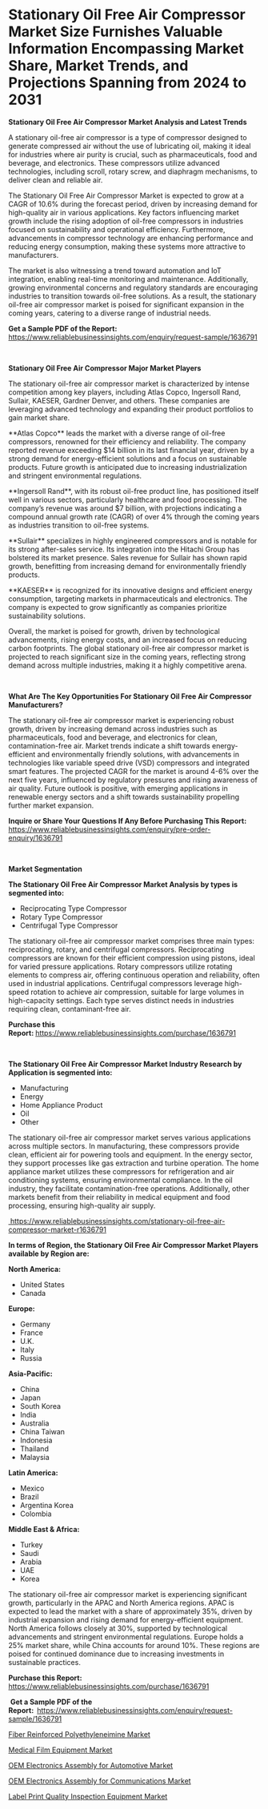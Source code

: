 <p><h1>Stationary Oil Free Air Compressor Market Size Furnishes Valuable Information Encompassing Market Share, Market Trends, and Projections Spanning from 2024 to 2031</h1></p><p><strong>Stationary Oil Free Air Compressor Market Analysis and Latest Trends</strong></p>
<p><p>A stationary oil-free air compressor is a type of compressor designed to generate compressed air without the use of lubricating oil, making it ideal for industries where air purity is crucial, such as pharmaceuticals, food and beverage, and electronics. These compressors utilize advanced technologies, including scroll, rotary screw, and diaphragm mechanisms, to deliver clean and reliable air.</p><p>The Stationary Oil Free Air Compressor Market is expected to grow at a CAGR of 10.6% during the forecast period, driven by increasing demand for high-quality air in various applications. Key factors influencing market growth include the rising adoption of oil-free compressors in industries focused on sustainability and operational efficiency. Furthermore, advancements in compressor technology are enhancing performance and reducing energy consumption, making these systems more attractive to manufacturers. </p><p>The market is also witnessing a trend toward automation and IoT integration, enabling real-time monitoring and maintenance. Additionally, growing environmental concerns and regulatory standards are encouraging industries to transition towards oil-free solutions. As a result, the stationary oil-free air compressor market is poised for significant expansion in the coming years, catering to a diverse range of industrial needs.</p></p>
<p><strong>Get a Sample PDF of the Report:&nbsp;</strong> <a href="https://www.reliablebusinessinsights.com/enquiry/request-sample/1636791?utm_campaign=1094&utm_medium=2&utm_source=Github&utm_content=ia&utm_term=07122024&utm_id=stationary-oil-free-air-compressor">https://www.reliablebusinessinsights.com/enquiry/request-sample/1636791</a></p>
<p>&nbsp;</p>
<p><strong>Stationary Oil Free Air Compressor Major Market Players</strong></p>
<p><p>The stationary oil-free air compressor market is characterized by intense competition among key players, including Atlas Copco, Ingersoll Rand, Sullair, KAESER, Gardner Denver, and others. These companies are leveraging advanced technology and expanding their product portfolios to gain market share.</p><p>**Atlas Copco** leads the market with a diverse range of oil-free compressors, renowned for their efficiency and reliability. The company reported revenue exceeding $14 billion in its last financial year, driven by a strong demand for energy-efficient solutions and a focus on sustainable products. Future growth is anticipated due to increasing industrialization and stringent environmental regulations.</p><p>**Ingersoll Rand**, with its robust oil-free product line, has positioned itself well in various sectors, particularly healthcare and food processing. The company’s revenue was around $7 billion, with projections indicating a compound annual growth rate (CAGR) of over 4% through the coming years as industries transition to oil-free systems.</p><p>**Sullair** specializes in highly engineered compressors and is notable for its strong after-sales service. Its integration into the Hitachi Group has bolstered its market presence. Sales revenue for Sullair has shown rapid growth, benefitting from increasing demand for environmentally friendly products.</p><p>**KAESER** is recognized for its innovative designs and efficient energy consumption, targeting markets in pharmaceuticals and electronics. The company is expected to grow significantly as companies prioritize sustainability solutions.</p><p>Overall, the market is poised for growth, driven by technological advancements, rising energy costs, and an increased focus on reducing carbon footprints. The global stationary oil-free air compressor market is projected to reach significant size in the coming years, reflecting strong demand across multiple industries, making it a highly competitive arena.</p></p>
<p>&nbsp;</p>
<p><strong>What Are The Key Opportunities For Stationary Oil Free Air Compressor Manufacturers?</strong></p>
<p><p>The stationary oil-free air compressor market is experiencing robust growth, driven by increasing demand across industries such as pharmaceuticals, food and beverage, and electronics for clean, contamination-free air. Market trends indicate a shift towards energy-efficient and environmentally friendly solutions, with advancements in technologies like variable speed drive (VSD) compressors and integrated smart features. The projected CAGR for the market is around 4-6% over the next five years, influenced by regulatory pressures and rising awareness of air quality. Future outlook is positive, with emerging applications in renewable energy sectors and a shift towards sustainability propelling further market expansion.</p></p>
<p><strong>Inquire or Share Your Questions If Any Before Purchasing This Report:</strong> <a href="https://www.reliablebusinessinsights.com/enquiry/pre-order-enquiry/1636791?utm_campaign=1094&utm_medium=2&utm_source=Github&utm_content=ia&utm_term=07122024&utm_id=stationary-oil-free-air-compressor">https://www.reliablebusinessinsights.com/enquiry/pre-order-enquiry/1636791</a></p>
<p>&nbsp;</p>
<p><strong>Market Segmentation</strong></p>
<p><strong>The Stationary Oil Free Air Compressor Market Analysis by types is segmented into:</strong></p>
<p><ul><li>Reciprocating Type Compressor</li><li>Rotary Type Compressor</li><li>Centrifugal Type Compressor</li></ul></p>
<p><p>The stationary oil-free air compressor market comprises three main types: reciprocating, rotary, and centrifugal compressors. Reciprocating compressors are known for their efficient compression using pistons, ideal for varied pressure applications. Rotary compressors utilize rotating elements to compress air, offering continuous operation and reliability, often used in industrial applications. Centrifugal compressors leverage high-speed rotation to achieve air compression, suitable for large volumes in high-capacity settings. Each type serves distinct needs in industries requiring clean, contaminant-free air.</p></p>
<p><strong>Purchase this Report:&nbsp;</strong><a href="https://www.reliablebusinessinsights.com/purchase/1636791?utm_campaign=1094&utm_medium=2&utm_source=Github&utm_content=ia&utm_term=07122024&utm_id=stationary-oil-free-air-compressor">https://www.reliablebusinessinsights.com/purchase/1636791</a></p>
<p>&nbsp;</p>
<p><strong>The Stationary Oil Free Air Compressor Market Industry Research by Application is segmented into:</strong></p>
<p><ul><li>Manufacturing</li><li>Energy</li><li>Home Appliance Product</li><li>Oil</li><li>Other</li></ul></p>
<p><p>The stationary oil-free air compressor market serves various applications across multiple sectors. In manufacturing, these compressors provide clean, efficient air for powering tools and equipment. In the energy sector, they support processes like gas extraction and turbine operation. The home appliance market utilizes these compressors for refrigeration and air conditioning systems, ensuring environmental compliance. In the oil industry, they facilitate contamination-free operations. Additionally, other markets benefit from their reliability in medical equipment and food processing, ensuring high-quality air supply.</p></p>
<p><a href="https://www.reliablebusinessinsights.com/stationary-oil-free-air-compressor-market-r1636791?utm_campaign=1094&utm_medium=2&utm_source=Github&utm_content=ia&utm_term=07122024&utm_id=stationary-oil-free-air-compressor">&nbsp;https://www.reliablebusinessinsights.com/stationary-oil-free-air-compressor-market-r1636791</a></p>
<p><strong>In terms of Region, the Stationary Oil Free Air Compressor Market Players available by Region are:</strong></p>
<p>
    <p> <strong> North America: </strong>
        <ul>
            <li>United States</li>
            <li>Canada</li>
        </ul>
        </p> 
    <p> <strong> Europe: </strong>
        <ul>
            <li>Germany</li>
            <li>France</li>
            <li>U.K.</li>
            <li>Italy</li>
            <li>Russia</li>
        </ul>
        </p> 
    <p> <strong> Asia-Pacific: </strong>
        <ul>
            <li>China</li>
            <li>Japan</li>
            <li>South Korea</li>
            <li>India</li>
            <li>Australia</li>
            <li>China Taiwan</li>
            <li>Indonesia</li>
            <li>Thailand</li>
            <li>Malaysia</li>
        </ul>
        </p> 
    <p> <strong> Latin America: </strong>
        <ul>
            <li>Mexico</li>
            <li>Brazil</li>
            <li>Argentina Korea</li>
            <li>Colombia</li>
        </ul>
        </p> 
    <p> <strong> Middle East & Africa: </strong>
        <ul>
            <li>Turkey</li>
            <li>Saudi</li>
            <li>Arabia</li>
            <li>UAE</li>
            <li>Korea</li>
        </ul>
    </p>
    </p>
<p><p>The stationary oil-free air compressor market is experiencing significant growth, particularly in the APAC and North America regions. APAC is expected to lead the market with a share of approximately 35%, driven by industrial expansion and rising demand for energy-efficient equipment. North America follows closely at 30%, supported by technological advancements and stringent environmental regulations. Europe holds a 25% market share, while China accounts for around 10%. These regions are poised for continued dominance due to increasing investments in sustainable practices.</p></p>
<p><strong>Purchase this Report: </strong><a href="https://www.reliablebusinessinsights.com/purchase/1636791?utm_campaign=1094&utm_medium=2&utm_source=Github&utm_content=ia&utm_term=07122024&utm_id=stationary-oil-free-air-compressor">https://www.reliablebusinessinsights.com/purchase/1636791</a></p>
<p>&nbsp;<strong>Get a Sample PDF of the Report:&nbsp;&nbsp;</strong><a href="https://www.reliablebusinessinsights.com/enquiry/request-sample/1636791?utm_campaign=1094&utm_medium=2&utm_source=Github&utm_content=ia&utm_term=07122024&utm_id=stationary-oil-free-air-compressor">https://www.reliablebusinessinsights.com/enquiry/request-sample/1636791</a></p>
<p><strong></strong></p>
<p><p><a href="https://issuu.com/reportprime-2/docs/fiber-reinforced-polyethyleneimine-market-size-203?utm_campaign=1094&utm_medium=2&utm_source=Github&utm_content=ia&utm_term=07122024&utm_id=stationary-oil-free-air-compressor">Fiber Reinforced Polyethyleneimine Market</a></p><p><a href="https://github.com/indrystar/Market-Research-Report-List-5/blob/main/medical-film-equipment-market.md?utm_campaign=1094&utm_medium=2&utm_source=Github&utm_content=ia&utm_term=07122024&utm_id=stationary-oil-free-air-compressor">Medical Film Equipment Market</a></p><p><a href="https://www.linkedin.com/pulse/oem-electronics-assembly-automotive-market-insights-revenue-fr0ye?utm_campaign=1094&utm_medium=2&utm_source=Github&utm_content=ia&utm_term=07122024&utm_id=stationary-oil-free-air-compressor">OEM Electronics Assembly for Automotive Market</a></p><p><a href="https://www.linkedin.com/pulse/market-growth-potential-forecast-oem-electronics-assembly-9hbpe?utm_campaign=1094&utm_medium=2&utm_source=Github&utm_content=ia&utm_term=07122024&utm_id=stationary-oil-free-air-compressor">OEM Electronics Assembly for Communications Market</a></p><p><a href="https://issuu.com/reportprime-2/docs/label-print-quality-inspection-equipment-market-si?utm_campaign=1094&utm_medium=2&utm_source=Github&utm_content=ia&utm_term=07122024&utm_id=stationary-oil-free-air-compressor">Label Print Quality Inspection Equipment Market</a></p></p>
